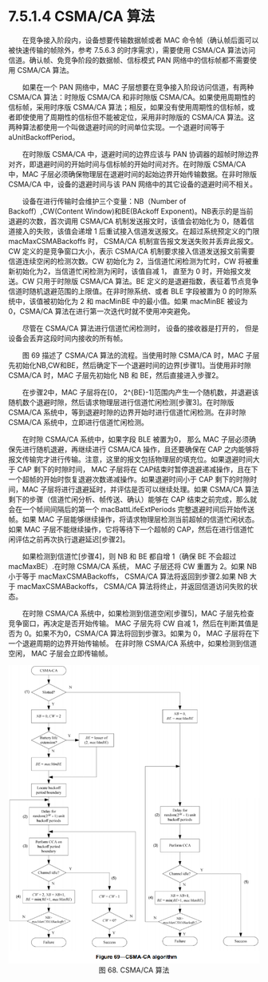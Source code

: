 # 7.5.1.4 CSMA/CA 算法

　　在竞争接入阶段内，设备想要传输数据帧或者 MAC 命令帧（确认帧后面可以被快速传输的帧除外，参考 7.5.6.3 的时序需求），需要使用 CSMA/CA 算法访问信道。确认帧、免竞争阶段的数据帧、信标模式 PAN 网络中的信标帧都不需要使用 CSMA/CA 算法。

　　如果在一个 PAN 网络中，MAC 子层想要在竞争接入阶段访问信道，有两种 CSMA/CA 算法：时隙版 CSMA/CA 和非时隙版 CSMA/CA。如果使用周期性的信标帧，采用时序版 CSMA/CA 算法；相反，如果没有使用周期性的信标帧，或者即使使用了周期性的信标但不能被定位，采用非时隙版的 CSMA/CA 算法。这两种算法都使用一个叫做退避时间的时间单位实现。一个退避时间等于 aUnitBackoffPeriod。

　　在时隙版 CSMA/CA 中，退避时间的边界应该与 PAN 协调器的超帧时隙边界对齐，即退避时间的开始时间与信标帧的开始时间对齐。在时隙版 CSMA/CA 中，MAC 子层必须确保物理层在退避时间的起始边界开始传输数据。在非时隙版 CSMA/CA 中，设备的退避时间与该 PAN 网络中的其它设备的退避时间不相关。

　　设备在进行传输时会维护三个变量：NB（Number of Backoff）,CW(Content Window)和BE(BAckoff Exponent)。NB表示的是当前退避的次数，首次调用 CSMA/CA 机制发送报文时，该值会初始化为 0，随着信道接入的失败，该值会递增 1 后重试接入信道发送报文。在超过系统预定义的门限 macMaxCSMABackoffs 时， CSMA/CA 机制宣告报文发送失败并丢弃此报文。CW 定义的是竞争窗口大小，表示 CSMA/CA 机制要求接入信道发送报文前需要信道连续空闲的检测次数。CW 初始化为 2，当信道忙闲检测为忙时，CW 将被重新初始化为2，当信道忙闲检测为闲时，该值自减 1， 直至为 0 时，开始报文发送。CW 只用于时隙版 CSMA/CA 算法。BE 定义的是退避指数，表征着节点竞争信道时随机退避范围的上限值。在非时隙系统、或者 BLE 字段被置为 0 的时隙系统中，该值被初始化为 2 和 macMinBE 中的最小值。如果 macMinBE 被设为 0，CSMA/CA 算法在进行第一次迭代时就不使用冲突避免。

　　尽管在 CSMA/CA 算法进行信道忙闲检测时， 设备的接收器是打开的， 但是设备会丢弃这段时间内接收的所有帧。

　　图 69 描述了 CSMA/CA 算法的流程。当使用时隙 CSMA/CA 时，MAC 子层先初始化NB,CW和BE，然后确定下一个退避时间的边界[步骤1]。当使用非时隙 CSMA/CA 时，MAC 子层先初始化 NB 和 BE，然后直接进入步骤2。

　　在步骤2中，MAC 子层将在[0， 2^{BE}-1]范围内产生一个随机数，并退避该随机数个退避时隙，然后请求物理层进行信道忙闲检测[步骤3]。在时隙版 CSMA/CA 系统中，等到退避时隙的边界开始时进行信道忙闲检测。在非时隙 CSMA/CA 系统中，立即进行信道忙闲检测。

　　在时隙 CSMA/CA 系统中，如果字段 BLE 被置为0， 那么 MAC 子层必须确保先进行随机退避，再继续进行 CSMA/CA 操作，且还要确保在 CAP 之内能够将报文传输完才进行传输。注意，这里的报文包括物理层的填充位。如果退避时间大于 CAP 剩下的时隙时间， MAC 子层将在 CAP结束时暂停退避递减操作，且在下一个超帧的开始时恢复退避次数递减操作。如果退避时间小于 CAP 剩下的时隙时间，MAC 子层将进行退避延时，并评估是否可以继续处理。如果 CSMA/CA 算法剩下的步骤（信道忙闲分析、帧传送、确认）能够在 CAP 结束之前完成，那么就会在一个帧间间隔后的第一个 macBattLifeExtPeriods 完整退避时间后开始传送帧。如果 MAC 子层能够继续操作，将请求物理层检测当前超帧的信道忙闲状态。如果 MAC 子层不能继续操作，它将等待下一个超帧的 CAP，然后在进行信道忙闲评估之前再次执行退避延迟[步骤2]。

　　如果检测到信道忙[步骤4]，则 NB 和 BE 都自增 1（确保 BE 不会超过 macMaxBE）.在时隙 CSMA/CA 系统， MAC 子层还将 CW 重置为 2。如果 NB 小于等于 macMaxCSMABackoffs， CSMA/CA 算法将返回到步骤2.如果 NB 大于 macMaxCSMABackoffs， CSMA/CA 算法将终止，并返回信道访问失败的状态。

　　在时隙 CSMA/CA 系统中，如果检测到信道空闲[步骤5]，MAC 子层先检查竞争窗口，再决定是否开始传输。 MAC 子层先将 CW 自减 1，然后在判断其值是否为 0。如果不为0，CSMA/CA 算法将回到步骤3。如果为 0， MAC 子层将在下一个退避周期的边界开始传输帧。 在非时隙 CSMA/CA 系统中，如果检测到信道空闲， MAC 子层会立即传输帧。

<center><img src="../images/Image 69.png"/></center>
<center>图 68. CSMA/CA 算法</center>
